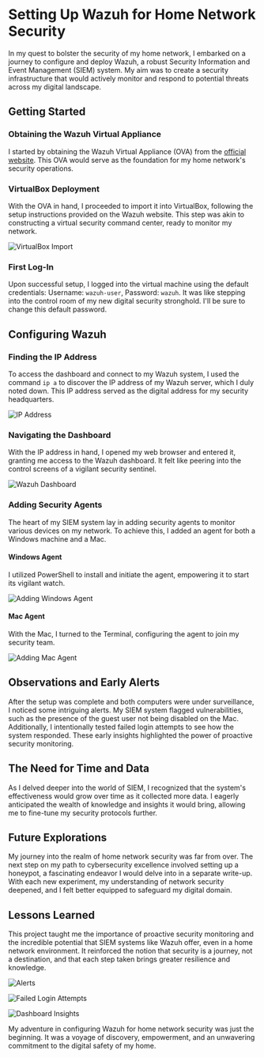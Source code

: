 # Setting Up Wazuh for Home Network Security

In my quest to bolster the security of my home network, I embarked on a journey to configure and deploy Wazuh, a robust Security Information and Event Management (SIEM) system. My aim was to create a security infrastructure that would actively monitor and respond to potential threats across my digital landscape.

## Getting Started

### Obtaining the Wazuh Virtual Appliance

I started by obtaining the Wazuh Virtual Appliance (OVA) from the [official website](https://wazuh.com/). This OVA would serve as the foundation for my home network's security operations.

### VirtualBox Deployment

With the OVA in hand, I proceeded to import it into VirtualBox, following the setup instructions provided on the Wazuh website. This step was akin to constructing a virtual security command center, ready to monitor my network.

![VirtualBox Import](https://i.imgur.com/T2zNYdp.png)

### First Log-In

Upon successful setup, I logged into the virtual machine using the default credentials: Username: `wazuh-user`, Password: `wazuh`. It was like stepping into the control room of my new digital security stronghold. I'll be sure to change this default password.

## Configuring Wazuh

### Finding the IP Address

To access the dashboard and connect to my Wazuh system, I used the command `ip a` to discover the IP address of my Wazuh server, which I duly noted down. This IP address served as the digital address for my security headquarters.

![IP Address](https://i.imgur.com/uXSlXIP.png)

### Navigating the Dashboard

With the IP address in hand, I opened my web browser and entered it, granting me access to the Wazuh dashboard. It felt like peering into the control screens of a vigilant security sentinel.

![Wazuh Dashboard](https://i.imgur.com/26xU0hY.png)

### Adding Security Agents

The heart of my SIEM system lay in adding security agents to monitor various devices on my network. To achieve this, I added an agent for both a Windows machine and a Mac.

#### Windows Agent

I utilized PowerShell to install and initiate the agent, empowering it to start its vigilant watch.

![Adding Windows Agent](https://i.imgur.com/Fv0ON8Y.png)

#### Mac Agent

With the Mac, I turned to the Terminal, configuring the agent to join my security team.

![Adding Mac Agent](insert-link-to-screenshot)

## Observations and Early Alerts

After the setup was complete and both computers were under surveillance, I noticed some intriguing alerts. My SIEM system flagged vulnerabilities, such as the presence of the guest user not being disabled on the Mac. Additionally, I intentionally tested failed login attempts to see how the system responded. These early insights highlighted the power of proactive security monitoring.

## The Need for Time and Data

As I delved deeper into the world of SIEM, I recognized that the system's effectiveness would grow over time as it collected more data. I eagerly anticipated the wealth of knowledge and insights it would bring, allowing me to fine-tune my security protocols further.

## Future Explorations

My journey into the realm of home network security was far from over. The next step on my path to cybersecurity excellence involved setting up a honeypot, a fascinating endeavor I would delve into in a separate write-up. With each new experiment, my understanding of network security deepened, and I felt better equipped to safeguard my digital domain.

## Lessons Learned

This project taught me the importance of proactive security monitoring and the incredible potential that SIEM systems like Wazuh offer, even in a home network environment. It reinforced the notion that security is a journey, not a destination, and that each step taken brings greater resilience and knowledge.

![Alerts](insert-link-to-screenshot)

![Failed Login Attempts](insert-link-to-screenshot)

![Dashboard Insights](insert-link-to-screenshot)

My adventure in configuring Wazuh for home network security was just the beginning. It was a voyage of discovery, empowerment, and an unwavering commitment to the digital safety of my home.
